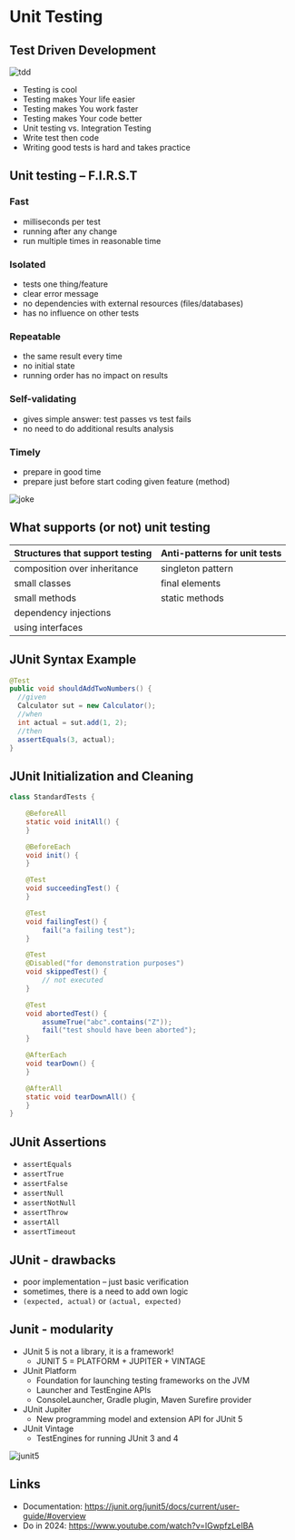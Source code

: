 # Unit Testing

## Test Driven Development
![tdd](imgs/img_1.png)
* Testing is cool
* Testing makes Your life easier
* Testing makes You work faster
* Testing makes Your code better
* Unit testing vs. Integration Testing
* Write test then code
* Writing good tests is hard and takes practice

## Unit testing – F.I.R.S.T
### Fast
* milliseconds per test
* running after any change
* run multiple times in reasonable time
### Isolated
* tests one thing/feature
* clear error message
* no dependencies with external resources     (files/databases)
* has no influence on other tests
### Repeatable
* the same result every time
* no initial state
* running order has no impact on results
### Self-validating
* gives simple answer: test passes vs test fails
* no need to do additional results analysis
### Timely
* prepare in good time
* prepare just before start coding given feature (method)

![joke](imgs/img.png)

## What supports (or not) unit testing
| Structures that support testing | Anti-patterns for unit tests |
|--------------------------------| --- | 
| composition over inheritance   | singleton pattern |
| small classes                  | final elements |
| small methods                  | static methods |
| dependency injections          | |
| using interfaces               | |

## JUnit Syntax Example
````java
@Test
public void shouldAddTwoNumbers() {
  //given
  Calculator sut = new Calculator();
  //when
  int actual = sut.add(1, 2);
  //then
  assertEquals(3, actual);
}
````

## JUnit Initialization and Cleaning
````java
class StandardTests {

    @BeforeAll
    static void initAll() {
    }

    @BeforeEach
    void init() {
    }

    @Test
    void succeedingTest() {
    }

    @Test
    void failingTest() {
        fail("a failing test");
    }

    @Test
    @Disabled("for demonstration purposes")
    void skippedTest() {
        // not executed
    }

    @Test
    void abortedTest() {
        assumeTrue("abc".contains("Z"));
        fail("test should have been aborted");
    }

    @AfterEach
    void tearDown() {
    }

    @AfterAll
    static void tearDownAll() {
    }
}
````

## JUnit Assertions
* `assertEquals`
* `assertTrue`
* `assertFalse`
* `assertNull`
* `assertNotNull`
* `assertThrow`
* `assertAll`
* `assertTimeout`

## JUnit - drawbacks
* poor implementation – just basic verification
* sometimes, there is a need to add own logic
* `(expected, actual)` or `(actual, expected)`

## Junit - modularity
* JUnit 5 is not a library, it is a framework!
    * JUNIT 5 = PLATFORM + JUPITER + VINTAGE
* JUnit Platform
    * Foundation for launching testing frameworks on the JVM
    * Launcher and TestEngine APIs
    * ConsoleLauncher, Gradle plugin, Maven Surefire provider
* JUnit Jupiter
    * New programming model and extension API for JUnit 5
* JUnit Vintage
    * TestEngines for running JUnit 3 and 4

![junit5](imgs/img_2.png)

## Links
* Documentation: https://junit.org/junit5/docs/current/user-guide/#overview
* Do in 2024: https://www.youtube.com/watch?v=lGwpfzLeIBA 

